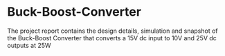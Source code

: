 # Buck-Boost-Converter
The project report contains the design details, simulation and snapshot of the Buck-Boost Converter that converts a 15V dc input to 10V and 25V dc outputs at 25W
